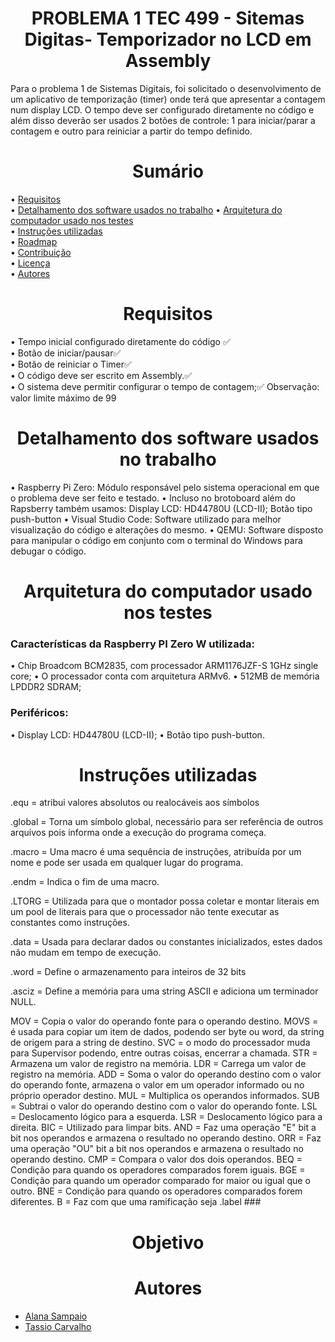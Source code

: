 <h1 align="center"> PROBLEMA 1 TEC 499 - Sitemas Digitas- Temporizador no LCD em Assembly </h1> 
Para o problema 1 de Sistemas Digitais, foi solicitado o desenvolvimento de um aplicativo de temporização (timer) 
onde terá que apresentar a contagem num display LCD. O tempo deve ser configurado diretamente no código e além disso
deverão ser usados 2 botões de controle: 1 para iniciar/parar a contagem e outro para reiniciar a partir do tempo definido.
 

<h1 align="center"> Sumário </h1>  

• <a href="#Requisitos">Requisitos</a>  
• <a href="#Detalhamento dos software usados no trabalho">Detalhamento dos software usados no trabalho</a> 
• <a href="#Arquitetura do computador usado nos testes">Arquitetura do computador usado nos testes</a>  
• <a href="#Instruções utilizadas">Instruções utilizadas</a>  
• <a href="#roadmap">Roadmap</a>  
• <a href="#contribuicao">Contribuição</a>  
• <a href="#licenc-a">Licença</a>  
• <a href="#Autores">Autores</a>  

<h1 align="center">Requisitos</h1> 

• Tempo inicial configurado diretamente do código ✅  
• Botão de iniciar/pausar✅  
• Botão de reiniciar o Timer✅  
• O código deve ser escrito em Assembly.✅  
• O sistema deve permitir configurar o tempo de contagem;✅
       Observação: valor limite máximo de 99

<h1 align="center"> Detalhamento dos software usados no trabalho </h1> 

• Raspberry Pi Zero: Módulo responsável pelo sistema operacional em que o problema deve ser feito e testado.
• Incluso no brotoboard além do Rapsberry também usamos: Display LCD: HD44780U (LCD-II); Botão tipo push-button
• Visual Studio Code: Software utilizado para melhor visualização do código e alterações do mesmo.
• QEMU: Software disposto para manipular o código em conjunto com o terminal do Windows para debugar o código.


<h1 align="center"> Arquitetura do computador usado nos testes </h1>

<h3> Características da Raspberry PI Zero W utilizada: </h3>  

• Chip Broadcom BCM2835, com processador ARM1176JZF-S 1GHz single core;
• O processador conta com arquitetura ARMv6.
• 512MB de memória LPDDR2 SDRAM;

<h3> Periféricos: </h3>

• Display LCD: HD44780U (LCD-II);
• Botão tipo push-button.


<h1 align="center"> Instruções utilizadas </h1> 

.equ = atribui valores absolutos ou realocáveis aos símbolos

.global = Torna um símbolo global, necessário para ser referência de outros arquivos pois informa onde a execução do programa começa.

.macro = Uma macro é uma sequência de instruções, atribuída por um nome e pode ser usada em qualquer lugar do programa.

.endm = Indica o fim de uma macro.

.LTORG = Utilizada para que o montador possa coletar e montar literais em um pool de literais para que o processador não tente executar as constantes como instruções.

.data = Usada para declarar dados ou constantes inicializados, estes dados  não mudam em tempo de execução.

.word = Define o armazenamento para inteiros de 32 bits

.asciz = Define a memória para uma string ASCII e adiciona um terminador NULL.

MOV = Copia o valor do operando fonte para o operando destino.
MOVS = é usada para copiar um item de dados, podendo ser byte ou word, da string de origem para a string de destino.
SVC = o modo do processador muda para Supervisor podendo, entre outras coisas, encerrar a chamada.
STR = Armazena um valor de registro na memória.
LDR = Carrega um valor de registro na memória.
ADD = Soma o valor do operando destino com o valor do operando fonte, armazena o valor em um operador informado ou no próprio operador destino.
MUL = Multiplica os operandos informados.
SUB = Subtrai o valor do operando destino com o valor do operando fonte.
LSL = Deslocamento lógico para a esquerda.
LSR = Deslocamento lógico para a direita.
BIC = Utilizado para limpar bits.
AND = Faz uma operação "E" bit a bit nos operandos e armazena o resultado no operando destino.
ORR = Faz uma operação "OU" bit a bit nos operandos e armazena o resultado no operando destino.
CMP = Compara o valor dos dois operandos.
BEQ = Condição para quando os operadores comparados forem iguais.
BGE = Condição para quando um operador comparado for maior ou igual que o outro.
BNE = Condição para quando os operadores comparados forem diferentes.
B =  Faz com que uma ramificação seja .label ###



<h1 align="center">Objetivo</h1>

<h1 align="center">Autores</h1>  

* <a href="https://github.com/AlanaSampaio">Alana Sampaio</a>  
* <a href="https://github.com/tassiocarvalho">Tassio Carvalho</a>

